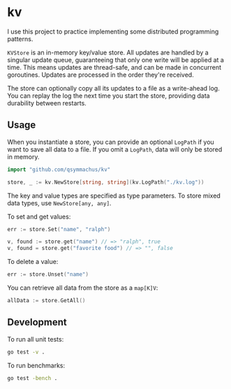 kv
==

I use this project to practice implementing some distributed programming patterns. 

`KVStore` is an in-memory key/value store. All updates are handled by a singular update queue, guaranteeing that only one write will be applied at a time. This means updates are thread-safe, and can be made in concurrent goroutines. Updates are processed in the order they're received.

The store can optionally copy all its updates to a file as a write-ahead log. You can replay the log the next time you start the store, providing data durability between restarts.

Usage
-----

When you instantiate a store, you can provide an optional `LogPath` if you want to save all data to a file. If you omit a `LogPath`, data will only be stored in memory.

```go
import "github.com/qsymmachus/kv"

store, _ := kv.NewStore[string, string](kv.LogPath("./kv.log"))
```

The key and value types are specified as type parameters. To store mixed data types, use `NewStore[any, any]`.

To set and get values:

```go
err := store.Set("name", "ralph")

v, found := store.get("name") // => "ralph", true
v, found = store.get("favorite food") // => "", false
```

To delete a value:

```go
err := store.Unset("name")
```

You can retrieve all data from the store as a `map[K]V`:

```go
allData := store.GetAll()
```

Development
-----------

To run all unit tests:

```sh
go test -v .
```

To run benchmarks:

```sh
go test -bench .
```
